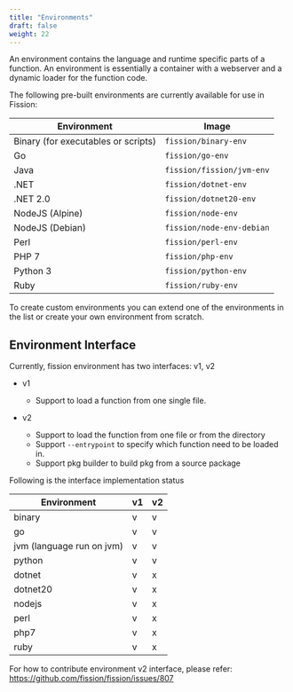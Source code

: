 ```yaml
---
title: "Environments"
draft: false
weight: 22
---
```


An environment contains the language and runtime specific parts of a function. An environment is essentially a container with a webserver and a dynamic loader for the function code.

The following pre-built environments are currently available for use in Fission:
 
| Environment                          | Image                     |
| ------------------------------------ | ------------------------- |
| Binary (for executables or scripts)  | `fission/binary-env`      |
| Go                                   | `fission/go-env`          |
| Java                                 | `fission/fission/jvm-env` |    
| .NET                                 | `fission/dotnet-env`      |
| .NET 2.0                             | `fission/dotnet20-env`    |
| NodeJS (Alpine)                      | `fission/node-env`        |
| NodeJS (Debian)                      | `fission/node-env-debian` |
| Perl                                 | `fission/perl-env`        |
| PHP 7                                | `fission/php-env`         |
| Python 3                             | `fission/python-env`      |
| Ruby                                 | `fission/ruby-env`        |

To create custom environments you can extend one of the environments in the list or create your own environment from scratch.

## Environment Interface

Currently, fission environment has two interfaces:  v1, v2

* v1
  * Support to load a function from one single file.

* v2
  * Support to load the function from one file or from the directory
  * Support `--entrypoint` to specify which function need to be loaded in.
  * Support pkg builder to build pkg from a source package

Following is the interface implementation status

Environment | v1 | v2
------------ | --- | ---
binary | v | v
go | v | v
jvm (language run on jvm)| v | v
python | v | v
dotnet | v | x
dotnet20 | v | x
nodejs | v | x
perl | v | x
php7 | v | x
ruby | v | x

For how to contribute environment v2 interface, please refer: https://github.com/fission/fission/issues/807 
